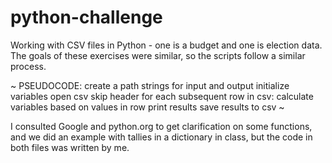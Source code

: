 # python-challenge
Working with CSV files in Python - one is a budget and one is election data. The goals of these exercises were similar, so the scripts follow a similar process.

~
PSEUDOCODE:
create a path strings for input and output
initialize variables
open csv
  skip header
  for each subsequent row in csv:
    calculate variables based on values in row
print results
save results to csv
~

I consulted Google and python.org to get clarification on some functions, and we did an example with tallies in a dictionary in class, but the code in both files was written by me.
